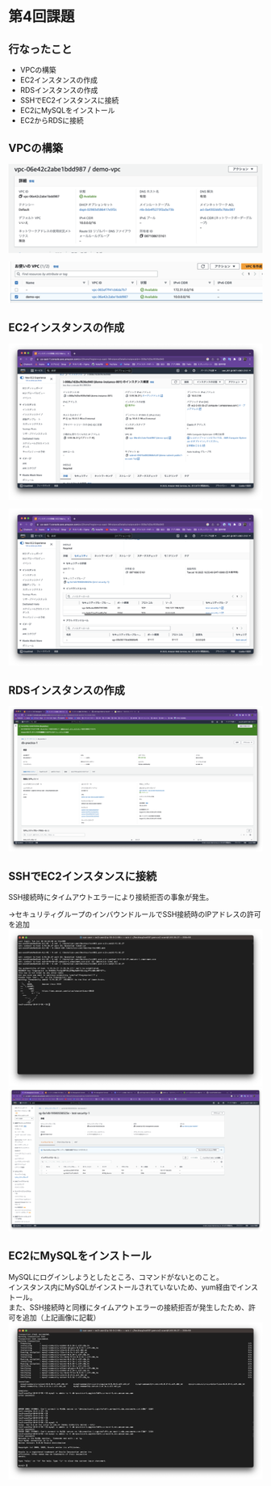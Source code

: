 # 第4回課題

## 行なったこと
- VPCの構築
- EC2インスタンスの作成
- RDSインスタンスの作成
- SSHでEC2インスタンスに接続
- EC2にMySQLをインストール
- EC2からRDSに接続  

## VPCの構築

![vpc-setup](image04/vpc-info.png)  

![vpc-list](image04/vpc-list.png)


## EC2インスタンスの作成

![ec2-setup](image04/ec2-info.png)

![security](image04/ec2-sec.png)


## RDSインスタンスの作成

![rds-setup](image04/rds-info.png)


## SSHでEC2インスタンスに接続

SSH接続時にタイムアウトエラーにより接続拒否の事象が発生。  

→セキュリティグループのインバウンドルールでSSH接続時のIPアドレスの許可を追加  
![ec2-start](image04/ec2-up.png)
![add-rule](image04/sec-inbound.png)


## EC2にMySQLをインストール
MySQLにログインしようとしたところ、コマンドがないとのこと。  
インスタンス内にMySQLがインストールされていないため、yum経由でインストール。  
また、SSH接続時と同様にタイムアウトエラーの接続拒否が発生したため、許可を追加（上記画像に記載）  
![mysql-connect](image04/rdb-connect.png)
